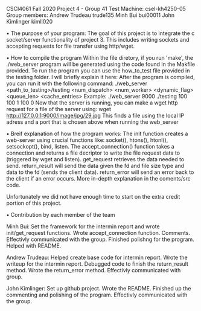 CSCI4061 Fall 2020
Project 4 - Group 41
Test Machine: csel-kh4250-05
Group members:
  Andrew Trudeau  trude135
  Minh Bui        bui00011
  John Kimlinger  kimli020

• The purpose of your program:
  The goal of this project is to integrate the c socket/server functionality of project 3. This includes writing sockets and accepting requests for file transfer using http/wget.  

• How to compile the program
  Within the file diretory, if you run 'make', the ./web_server program will be generated using the code found in the Makfile provided. To run the program you can use the how_to_test file provided in the testing folder. I will briefly explain it here:
    After the program is compiled, you can run it with the following command: 
        ./web_server <port> <path_to_testing>/testing <num_dispatch> <num_worker> <dynamic_flag> <queue_len> <cache_entries>
    Example:
        ./web_server 9000 ./testing 100 100 1 100 0
  Now that the server is running, you can make a wget http request for a file of the server using:
        wget http://127.0.0.1:9000/image/jpg/29.jpg
    This finds a file using the local IP adress and a port that is chosen above when running the web_server

• Breif explanation of how the program works:
  The init function creates a web-server using crucial functions like: socket(), htons(), htonl(), setsockopt(), bind, listen. The accept_connection() function takes a connection and returns a file decriptor to write the file request data to (triggered by wget and listen). get_request retrieves the data needed to send. return_result will send the data given the fd and file size type and data to the fd (sends the client data). return_error will send an error back to the client if an error occurs. More in-depth explanation in the coments/src code.
  
Unfortunately we did not have enough time to start on the extra credit portion of this project. 

• Contribution by each member of the team
  
  Minh Bui: Set the framework for the intermin report and wrote init/get_request functions. Wrote accept_connection function. Comments. Effectivly communicated with the group. Finished polishng for the program. Helped with README.
  
  Andrew Trudeau: Helped create base code for intermin report. Wrote the writeup for the intermin report. Debugged code to finish the return_result method. Wrote the return_error method. Effectivly communicated with group.
    
  John Kimlinger: Set up github project. Wrote the README. Finished up the commenting and polishing of the program. Effectivly communicated with the group.